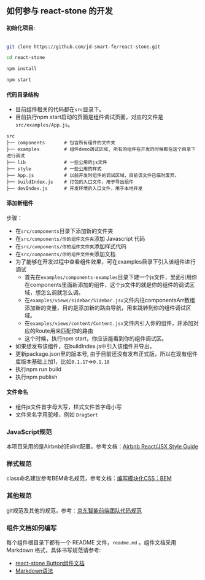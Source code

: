 ## 如何参与 react-stone 的开发

#### 初始化项目:

```bash

git clone https://github.com/jd-smart-fe/react-stone.git

cd react-stone

npm install

npm start

```

#### 代码目录结构

- 目前组件相关的代码都在`src`目录下。
- 目前执行npm start启动的页面是组件调试页面，对应的文件是`src/examples/App.js`。

```
src
├── components       # 包含所有组件的文件夹
├── examples         # 组件demo调试区域, 所有的组件在开发的时候都在这个目录下进行调试
├── lib              # 一些公用的js文件
├── style            # 一些公用的样式
├── App.js           # 以前开发时组件的调试区域，目前该文件已临时废弃。
├── buildIndex.js    # 打包的入口文件，用于导出组件
├── devIndex.js      # 开发环境的入口文件，用于本地开发
```

#### 添加新组件

步骤：

- 在`src/components`目录下添加新的文件夹
- 在`src/components/你的组件文件夹`添加 Javascript 代码
- 在`src/components/你的组件文件夹`添加样式代码
- 在`src/components/你的组件文件夹`添加文档
- 为了能够在开发过程中查看组件效果，可在examples目录下引入该组件进行调试
  - 首先在`examples/components-examples`目录下建一个js文件，里面引用你在components里面新添加的组件，这个js文件的就是你的组件的调试区域，想怎么调就怎么调。
  - 在`examples/views/sidebar/Sidebar.jsx`文件内往componentsArr数组添加新的变量，目的是添加新的路由导航，用来跳转到你的组件调试区域。
  - 在`examples/views/content/Content.jsx`文件内引入你的组件，并添加对应的Route用来匹配你的路由
  - 这个时候，执行npm start，你应该能看到你的组件调试区。
- 如果想发布该组件，在buildIndex.js中引入该组件并导出。
- 更新package.json里的版本号, 由于目前还没有发布正式版，所以在现有组件库版本基础上加1，比如`0.1.17`=>`0.1.18`
- 执行npm run build
- 执行npm publish


#### 文件命名

* 组件js文件首字母大写，样式文件首字母小写
* 文件夹名字用驼峰，例如 `DragSort`

### JavaScript规范

本项目采用的是Airbnb的Eslint配置，参考文档：[Airbnb React/JSX Style Guide](https://github.com/airbnb/javascript/tree/master/react)

### 样式规范

class命名建议参考BEM命名规范，参考文档：[编写模块化CSS：BEM](https://www.w3cplus.com/css/css-architecture-1.html)

### 其他规范

git规范及其他的规范，参考：[京东智能前端团队代码规范](https://github.com/jd-smart-fe/shared/blob/master/guide.md)

### 组件文档如何编写

每个组件根目录下都有一个 README 文件，`readme.md` 。组件文档采用 Markdown 格式，具体书写规范请参考:
- [react-stone Button组件文档](https://github.com/jd-smart-fe/react-stone/tree/master/src/components/Button)
- [Markdown语法](https://www.zybuluo.com/mdeditor?url=https%3A%2F%2Fwww.zybuluo.com%2Fstatic%2Feditor%2Fmd-help.markdown)
